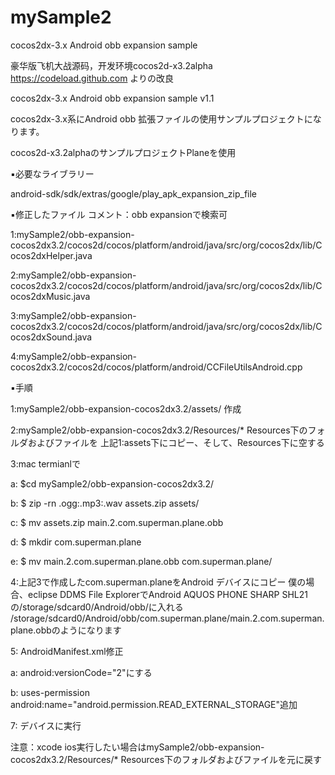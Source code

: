 mySample2
=========

cocos2dx-3.x Android obb expansion sample 

豪华版飞机大战源码，开发环境cocos2d-x3.2alpha
https://codeload.github.com
よりの改良

cocos2dx-3.x Android obb expansion sample v1.1

cocos2dx-3.x系にAndroid obb 拡張ファイルの使用サンプルプロジェクトになります。

cocos2d-x3.2alphaのサンプルプロジェクトPlaneを使用

▪️必要なライブラリー

android-sdk/sdk/extras/google/play_apk_expansion_zip_file

▪️修正したファイル コメント：obb expansionで検索可

1:mySample2/obb-expansion-cocos2dx3.2/cocos2d/cocos/platform/android/java/src/org/cocos2dx/lib/Cocos2dxHelper.java

2:mySample2/obb-expansion-cocos2dx3.2/cocos2d/cocos/platform/android/java/src/org/cocos2dx/lib/Cocos2dxMusic.java

3:mySample2/obb-expansion-cocos2dx3.2/cocos2d/cocos/platform/android/java/src/org/cocos2dx/lib/Cocos2dxSound.java

4:mySample2/obb-expansion-cocos2dx3.2/cocos2d/cocos/platform/android/CCFileUtilsAndroid.cpp

▪️手順

1:mySample2/obb-expansion-cocos2dx3.2/assets/ 作成

2:mySample2/obb-expansion-cocos2dx3.2/Resources/* Resources下のフォルダおよびファイルを
上記1:assets下にコピー、そして、Resources下に空する

3:mac termianlで

a: $cd mySample2/obb-expansion-cocos2dx3.2/

b: $ zip -rn .ogg:.mp3:.wav assets.zip assets/

c: $ mv assets.zip main.2.com.superman.plane.obb

d: $ mkdir com.superman.plane

e: $ mv main.2.com.superman.plane.obb com.superman.plane/

4:上記3で作成したcom.superman.planeをAndroid デバイスにコピー
僕の場合、eclipse DDMS File ExplorerでAndroid AQUOS PHONE SHARP SHL21の/storage/sdcard0/Android/obb/に入れる
/storage/sdcard0/Android/obb/com.superman.plane/main.2.com.superman.plane.obbのようになります

5: AndroidManifest.xml修正

a: android:versionCode="2"にする

b: uses-permission android:name="android.permission.READ_EXTERNAL_STORAGE"追加

7: デバイスに実行

注意：xcode ios実行したい場合はmySample2/obb-expansion-cocos2dx3.2/Resources/* Resources下のフォルダおよびファイルを元に戻す
